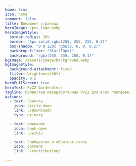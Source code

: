 ```yaml
---
home: true
icon: home
comment: false
title: Домашняя страница
heroImage: /pvz_logo.webp
heroImageStyle:  
  border-radius: 20%
  border: "5px solid rgba(255, 255, 255, 0.3)"
  box-shadow: "0 0 12px rgba(0, 0, 0, 0.2)"
  backdrop-filter: "blur(10px)"
  background: "rgba(255, 255, 255, 0.1)"
bgImage: /assets/image/background.webp
bgImageStyle:
  background-attachment: fixed
  filter: brightness(60%)
  opacity: 0.5 
heroFullScreen: true
heroText: PvZ2 Gardendless
tagline: Полностью переработанная PvZ2 для всех платформ.
actions:
  - text: Скачать
    icon: circle-down
    link: ./download/
    type: primary

  - text: альманах
    icon: book-open
    link: ./wiki/

  - text: Сообщество и обратная связь
    icon: comment
    link: ./contribution/
    
---
```

